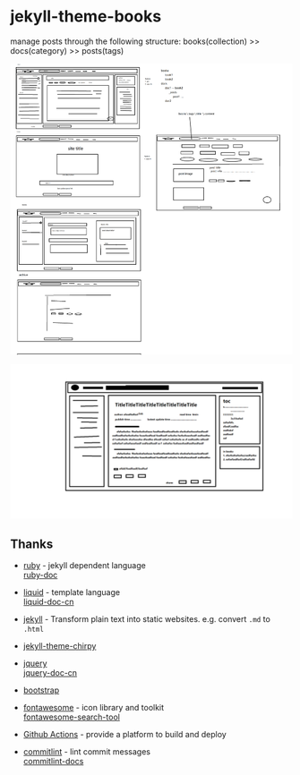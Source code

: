 # jekyll-theme-books
manage posts through the following structure: books(collection) >> docs(category) >> posts(tags)

![frame design draft](.github/assets/images/frame-design-draft.png)

![post layout design draft](.github/assets/images/post-layout-design-draft.png)

## Thanks 

+ [ruby](https://github.com/ruby/ruby) - jekyll dependent language<br>
  [ruby-doc](https://ruby-doc.org/) 
+ [liquid](https://github.com/Shopify/liquid) - template language<br>
  [liquid-doc-cn](https://liquidjs.com/zh-cn/tags/include.html)
+ [jekyll](https://jekyllrb.com/) - Transform plain text into static websites. e.g. convert `.md` to `.html`
+ [jekyll-theme-chirpy](https://github.com/cotes2020/jekyll-theme-chirpy)

+ [jquery](https://github.com/jquery/jquery)<br>
  [jquery-doc-cn](https://jquery.cuishifeng.cn/)
+ [bootstrap](https://getbootstrap.com/docs/5.2/getting-started/introduction/)
+ [fontawesome](https://fontawesome.com/) - icon library and toolkit<br>
  [fontawesome-search-tool](https://fontawesome.cc/)

+ [Github Actions](https://docs.github.com/cn/actions/learn-github-actions) - provide a platform to build and deploy 
+ [commitlint](https://github.com/conventional-changelog/commitlint/#what-is-commitlint) - lint commit messages<br>
  [commitlint-docs](https://commitlint.js.org/#/)